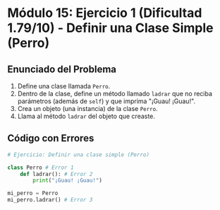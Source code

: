 # Módulo 15: Ejercicio 1 (Dificultad 1.79/10) - Definir una Clase Simple (Perro)

## Enunciado del Problema

1.  Define una clase llamada `Perro`.
2.  Dentro de la clase, define un método llamado `ladrar` que no reciba parámetros (además de `self`) y que imprima "¡Guau! ¡Guau!".
3.  Crea un objeto (una instancia) de la clase `Perro`.
4.  Llama al método `ladrar` del objeto que creaste.

## Código con Errores

```python
# Ejercicio: Definir una clase simple (Perro)

class Perro # Error 1
    def ladrar(): # Error 2
        print("¡Guau! ¡Guau!")

mi_perro = Perro
mi_perro.ladrar() # Error 3
```
